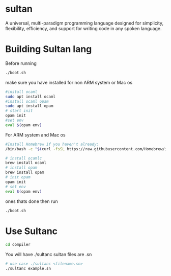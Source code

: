 # sultan
A universal, multi-paradigm programming language designed for simplicity, flexibility, efficiency, and support for writing code in any spoken language.

# Building Sultan lang
Before running 
```sh
./boot.sh
```
make sure you have installed for non ARM system or Mac os
```sh
#install ocaml
sudo apt install ocaml
#install ocaml opam
sudo apt install opam
# start init
opam init
#set env
eval $(opam env)

```
For ARM system and Mac os
```sh
#Install Homebrew if you haven't already:
/bin/bash -c "$(curl -fsSL https://raw.githubusercontent.com/Homebrew/install/HEAD/install.sh)"

# install ocamlc
brew install ocaml
# install opam
brew install opam
# init opam
opam init
# set env
eval $(opam env)


```
ones thats done then run
```sh
./boot.sh
```



# Use Sultanc
```sh
cd compiler
```
You will have ./sultanc 
sultan files are .sn 
```sh
# use case ./sultanc <filename.sn>
./sultanc example.sn
```

